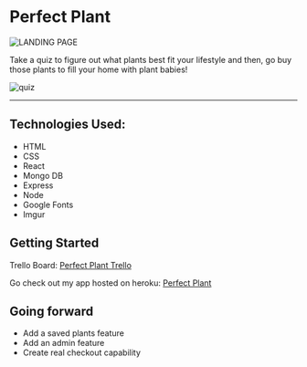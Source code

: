 # Perfect Plant 
![LANDING PAGE](https://i.imgur.com/xRS6XQ6.png)

Take a quiz to figure out what plants best fit your lifestyle and then, go buy those plants to fill your home with plant babies! 

![quiz](https://i.imgur.com/9BobYZ3.png)

****
## Technologies Used:
* HTML
* CSS
* React 
* Mongo DB
* Express
* Node
* Google Fonts
* Imgur

## Getting Started 
Trello Board: [Perfect Plant Trello](https://trello.com/b/ToW5SFyz/perfectplant)

Go check out my app hosted on heroku: [Perfect Plant](https://perfect-plant.herokuapp.com/)



## Going forward

* Add a saved plants feature
* Add an admin feature
* Create real checkout capability

